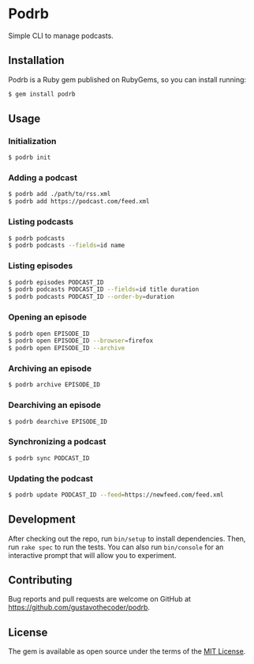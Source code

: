 # Podrb

Simple CLI to manage podcasts.

## Installation

Podrb is a Ruby gem published on RubyGems, so you can install running:

```bash
$ gem install podrb
```

## Usage

### Initialization

```bash
$ podrb init
```

### Adding a podcast

```bash
$ podrb add ./path/to/rss.xml
$ podrb add https://podcast.com/feed.xml
```

### Listing podcasts

```bash
$ podrb podcasts
$ podrb podcasts --fields=id name
```

### Listing episodes

```bash
$ podrb episodes PODCAST_ID
$ podrb podcasts PODCAST_ID --fields=id title duration
$ podrb podcasts PODCAST_ID --order-by=duration
```

### Opening an episode

```bash
$ podrb open EPISODE_ID
$ podrb open EPISODE_ID --browser=firefox
$ podrb open EPISODE_ID --archive
```

### Archiving an episode

```bash
$ podrb archive EPISODE_ID
```

### Dearchiving an episode

```bash
$ podrb dearchive EPISODE_ID
```

### Synchronizing a podcast

```bash
$ podrb sync PODCAST_ID
```

### Updating the podcast

```bash
$ podrb update PODCAST_ID --feed=https://newfeed.com/feed.xml
```

## Development

After checking out the repo, run `bin/setup` to install dependencies. Then, run `rake spec` to run the tests. You can also run `bin/console` for an interactive prompt that will allow you to experiment.

## Contributing

Bug reports and pull requests are welcome on GitHub at https://github.com/gustavothecoder/podrb.

## License

The gem is available as open source under the terms of the [MIT License](https://opensource.org/licenses/MIT).
